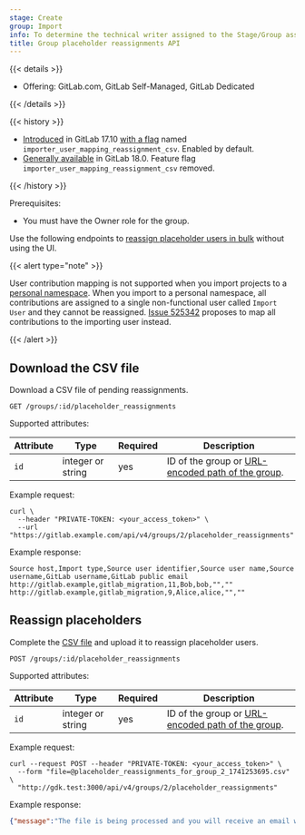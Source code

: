 ```yaml
---
stage: Create
group: Import
info: To determine the technical writer assigned to the Stage/Group associated with this page, see https://handbook.gitlab.com/handbook/product/ux/technical-writing/#assignments
title: Group placeholder reassignments API
---
```


{{< details >}}

- Offering: GitLab.com, GitLab Self-Managed, GitLab Dedicated

{{< /details >}}

{{< history >}}

- [Introduced](https://gitlab.com/gitlab-org/gitlab/-/issues/513794) in GitLab 17.10 [with a flag](../administration/feature_flags/_index.md) named `importer_user_mapping_reassignment_csv`. Enabled by default.
- [Generally available](https://gitlab.com/gitlab-org/gitlab/-/issues/478022) in GitLab 18.0. Feature flag `importer_user_mapping_reassignment_csv` removed.

{{< /history >}}

Prerequisites:

- You must have the Owner role for the group.

Use the following endpoints to [reassign placeholder users in bulk](../user/project/import/_index.md#request-reassignment-by-using-a-csv-file) without using the UI.

{{< alert type="note" >}}

User contribution mapping is not supported when you import projects to a [personal namespace](../user/namespace/_index.md#types-of-namespaces).
When you import to a personal namespace, all contributions are assigned to
a single non-functional user called `Import User` and they cannot be reassigned.
[Issue 525342](https://gitlab.com/gitlab-org/gitlab/-/issues/525342) proposes to map all contributions to the importing user instead.

{{< /alert >}}

## Download the CSV file

Download a CSV file of pending reassignments.

```plaintext
GET /groups/:id/placeholder_reassignments
```

Supported attributes:

| Attribute | Type              | Required | Description |
| --------- | ----------------- | -------- | ----------- |
| `id`      | integer or string | yes      | ID of the group or [URL-encoded path of the group](rest/_index.md#namespaced-paths). |

Example request:

```shell
curl \
  --header "PRIVATE-TOKEN: <your_access_token>" \
  --url "https://gitlab.example.com/api/v4/groups/2/placeholder_reassignments"
```

Example response:

```csv
Source host,Import type,Source user identifier,Source user name,Source username,GitLab username,GitLab public email
http://gitlab.example,gitlab_migration,11,Bob,bob,"",""
http://gitlab.example,gitlab_migration,9,Alice,alice,"",""
```

## Reassign placeholders

Complete the [CSV file](#download-the-csv-file) and upload it to reassign placeholder users.

```plaintext
POST /groups/:id/placeholder_reassignments
```

Supported attributes:

| Attribute | Type              | Required | Description |
| --------- | ----------------- | -------- | ----------- |
| `id`      | integer or string | yes      | ID of the group or [URL-encoded path of the group](rest/_index.md#namespaced-paths). |

Example request:

```shell
curl --request POST --header "PRIVATE-TOKEN: <your_access_token>" \
  --form "file=@placeholder_reassignments_for_group_2_1741253695.csv" \
  "http://gdk.test:3000/api/v4/groups/2/placeholder_reassignments"
```

Example response:

```json
{"message":"The file is being processed and you will receive an email when completed."}
```
